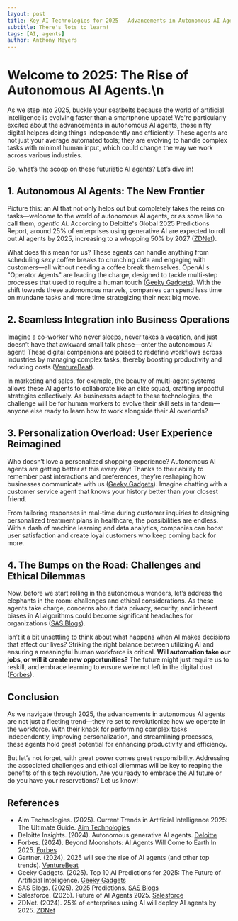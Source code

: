 ```yaml
---
layout: post
title: Key AI Technologies for 2025 - Advancements in Autonomous AI Agents
subtitle: There's lots to learn!
tags: [AI, agents]
author: Anthony Meyers
---
```


# Welcome to 2025: The Rise of Autonomous AI Agents.\n
As we step into 2025, buckle your seatbelts because the world of artificial intelligence is evolving faster than a smartphone update! We're particularly excited about the advancements in autonomous AI agents, those nifty digital helpers doing things independently and efficiently. These agents are not just your average automated tools; they are evolving to handle complex tasks with minimal human input, which could change the way we work across various industries. 

So, what’s the scoop on these futuristic AI agents? Let’s dive in!

## 1. Autonomous AI Agents: The New Frontier

Picture this: an AI that not only helps out but completely takes the reins on tasks—welcome to the world of autonomous AI agents, or as some like to call them, *agentic AI*. According to Deloitte's Global 2025 Predictions Report, around 25% of enterprises using generative AI are expected to roll out AI agents by 2025, increasing to a whopping 50% by 2027 ([ZDNet](https://www.zdnet.com/article/25-of-enterprises-using-ai-will-deploy-ai-agents-by-2025/)).

What does this mean for us? These agents can handle anything from scheduling sexy coffee breaks to crunching data and engaging with customers—all without needing a coffee break themselves. OpenAI's "Operator Agents" are leading the charge, designed to tackle multi-step processes that used to require a human touch ([Geeky Gadgets](https://www.geeky-gadgets.com/ai-predictions-for-2025/)). With the shift towards these autonomous marvels, companies can spend less time on mundane tasks and more time strategizing their next big move.

## 2. Seamless Integration into Business Operations

Imagine a co-worker who never sleeps, never takes a vacation, and just doesn’t have that awkward small talk phase—enter the autonomous AI agent! These digital companions are poised to redefine workflows across industries by managing complex tasks, thereby boosting productivity and reducing costs ([VentureBeat](https://venturebeat.com/security/gartner-2025-will-see-the-rise-of-ai-agents-and-other-top-trends/)).

In marketing and sales, for example, the beauty of multi-agent systems allows these AI agents to collaborate like an elite squad, crafting impactful strategies collectively. As businesses adapt to these technologies, the challenge will be for human workers to evolve their skill sets in tandem—anyone else ready to learn how to work alongside their AI overlords?

## 3. Personalization Overload: User Experience Reimagined

Who doesn’t love a personalized shopping experience? Autonomous AI agents are getting better at this every day! Thanks to their ability to remember past interactions and preferences, they’re reshaping how businesses communicate with us ([Geeky Gadgets](https://www.geeky-gadgets.com/ai-predictions-for-2025/)). Imagine chatting with a customer service agent that knows your history better than your closest friend. 

From tailoring responses in real-time during customer inquiries to designing personalized treatment plans in healthcare, the possibilities are endless. With a dash of machine learning and data analytics, companies can boost user satisfaction and create loyal customers who keep coming back for more.

## 4. The Bumps on the Road: Challenges and Ethical Dilemmas

Now, before we start rolling in the autonomous wonders, let’s address the elephants in the room: challenges and ethical considerations. As these agents take charge, concerns about data privacy, security, and inherent biases in AI algorithms could become significant headaches for organizations ([SAS Blogs](https://blogs.sas.com/content/predictions/)). 

Isn’t it a bit unsettling to think about what happens when AI makes decisions that affect our lives? Striking the right balance between utilizing AI and ensuring a meaningful human workforce is critical. **Will automation take our jobs, or will it create new opportunities?** The future might just require us to reskill, and embrace learning to ensure we’re not left in the digital dust ([Forbes](https://www.forbes.com/sites/libertbarry/2024/11/22/beyond-moonshots-ai-agents-will-come-to-earth-in-2025/)).

## Conclusion

As we navigate through 2025, the advancements in autonomous AI agents are not just a fleeting trend—they're set to revolutionize how we operate in the workforce. With their knack for performing complex tasks independently, improving personalization, and streamlining processes, these agents hold great potential for enhancing productivity and efficiency. 

But let’s not forget, with great power comes great responsibility. Addressing the associated challenges and ethical dilemmas will be key to reaping the benefits of this tech revolution. Are you ready to embrace the AI future or do you have your reservations? Let us know!

## References

- Aim Technologies. (2025). Current Trends in Artificial Intelligence 2025: The Ultimate Guide. [Aim Technologies](https://www.aimtechnologies.co/current-trends-in-artificial-intelligence-2025-the-ultimate-guide/)
- Deloitte Insights. (2024). Autonomous generative AI agents. [Deloitte](https://www2.deloitte.com/us/en/insights/industry/technology/technology-media-and-telecom-predictions/2025/autonomous-generative-ai-agents-still-under-development.html)
- Forbes. (2024). Beyond Moonshots: AI Agents Will Come to Earth In 2025. [Forbes](https://www.forbes.com/sites/libertbarry/2024/11/22/beyond-moonshots-ai-agents-will-come-to-earth-in-2025/)
- Gartner. (2024). 2025 will see the rise of AI agents (and other top trends). [VentureBeat](https://venturebeat.com/security/gartner-2025-will-see-the-rise-of-ai-agents-and-other-top-trends/)
- Geeky Gadgets. (2025). Top 10 AI Predictions for 2025: The Future of Artificial Intelligence. [Geeky Gadgets](https://www.geeky-gadgets.com/ai-predictions-for-2025/)
- SAS Blogs. (2025). 2025 Predictions. [SAS Blogs](https://blogs.sas.com/content/predictions/)
- Salesforce. (2025). Future of AI Agents 2025. [Salesforce](https://www.salesforce.com/news/stories/future-of-ai-agents-2025/)
- ZDNet. (2024). 25% of enterprises using AI will deploy AI agents by 2025. [ZDNet](https://www.zdnet.com/article/25-of-enterprises-using-ai-will-deploy-ai-agents-by-2025/)